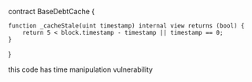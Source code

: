contract BaseDebtCache  {

    function _cacheStale(uint timestamp) internal view returns (bool) {
        return 5 < block.timestamp - timestamp || timestamp == 0;
    }
}


 this code has time manipulation vulnerability